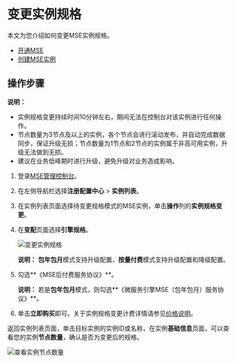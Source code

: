 # 变更实例规格

本文为您介绍如何变更MSE实例规格。

-   [开通MSE](https://www.aliyun.com/product/mse)
-   [创建MSE实例](/cn.zh-CN/快速入门/微服务注册配置中心/创建ZooKeeper引擎.md)

## 操作步骤

**说明：**

-   实例规格变更持续时间10分钟左右，期间无法在控制台对该实例进行任何操作。
-   节点数量为3节点及以上的实例，各个节点会进行滚动发布，并自动完成数据同步，保证升级无损；节点数量为1节点和2节点的实例属于非高可用实例，升级无法做到无损。
-   建议在业务低峰期时进行升级，避免升级对业务造成影响。

1.  登录[MSE管理控制台](https://mse.console.aliyun.com)。

2.  在左侧导航栏选择**注册配置中心** \> **实例列表**。

3.  在实例列表页面选择待变更规格模式的MSE实例，单击**操作**列的**实例规格变更**。

4.  在**变配**页面选择**引擎规格**。

    ![变更实例规格](https://static-aliyun-doc.oss-accelerate.aliyuncs.com/assets/img/zh-CN/5991309951/p143757.png)

    **说明：** **包年包月**模式支持升级配置，**按量付费**模式支持升级配置和降级配置。

5.  勾选**《MSE后付费服务协议》**。

    **说明：** 若是**包年包月**模式，则勾选**《微服务引擎MSE（包年包月）服务协议》**。

6.  单击**立即购买**即可。关于实例规格变更计费详情请参见[价格说明](/cn.zh-CN/产品计费/微服务注册配置中心/价格说明.md)。


返回实例列表页面，单击目标实例的实例ID或名称，在实例**基础信息**页面，可以查看您的实例**节点数量**，确认是否为变更后的规格。

![查看实例节点数量](https://static-aliyun-doc.oss-accelerate.aliyuncs.com/assets/img/zh-CN/6991309951/p143756.png)

